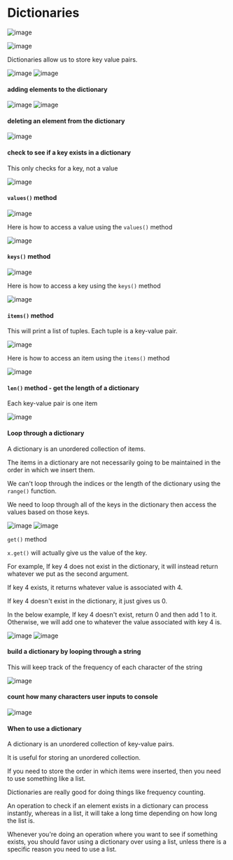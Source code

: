 # Dictionaries

![image](https://user-images.githubusercontent.com/19383145/167268713-018b6e09-1822-4a74-8384-43bd4566920c.png)

![image](https://user-images.githubusercontent.com/19383145/167268747-f7dffc1e-2971-431d-b40b-e4724b9fd44c.png)

Dictionaries allow us to store key value pairs.

![image](https://user-images.githubusercontent.com/19383145/167268833-a74998c8-0c1f-437d-810b-0e0550f895f2.png)
![image](https://user-images.githubusercontent.com/19383145/167268853-a7f2cfaf-d795-4d1f-bf01-f4e8962ae2ec.png)

#### adding elements to the dictionary

![image](https://user-images.githubusercontent.com/19383145/167277993-d9bd2eea-83a5-4786-b4e6-6bb4f0a65a14.png)
![image](https://user-images.githubusercontent.com/19383145/167278027-49789184-7a90-4e25-868b-e6dc8e4bc480.png)

#### deleting an element from the dictionary

![image](https://user-images.githubusercontent.com/19383145/167278110-3cf62f0f-947a-4a5e-b8cc-5771c62579ae.png)

#### check to see if a key exists in a dictionary

This only checks for a key, not a value

![image](https://user-images.githubusercontent.com/19383145/167278148-d6be5d4e-1ecd-475f-931c-5b30418da9d0.png)

#### `values()` method

![image](https://user-images.githubusercontent.com/19383145/167321354-706fbda6-3d89-4f71-976f-b9b2f2e83d4c.png)

Here is how to access a value using the `values()` method

![image](https://user-images.githubusercontent.com/19383145/167321416-49f7b466-1b0e-4014-96d2-bde7ad4a4598.png)

#### `keys()` method

![image](https://user-images.githubusercontent.com/19383145/167321443-ef47003d-452f-4b59-9805-9ac3f8e104ba.png)

Here is how to access a key using the `keys()` method

![image](https://user-images.githubusercontent.com/19383145/167321472-4c3f81d1-0624-4c6a-8192-e033d0dab132.png)

#### `items()` method

This will print a list of tuples. Each tuple is a key-value pair.

![image](https://user-images.githubusercontent.com/19383145/167321529-7ff5fa7d-16f9-4e83-876d-4c66d340a069.png)

Here is how to access an item using the `items()` method

![image](https://user-images.githubusercontent.com/19383145/167321564-725ff120-a040-4528-979d-0f426ee8146c.png)

#### `len()` method - get the length of a dictionary

Each key-value pair is one item

![image](https://user-images.githubusercontent.com/19383145/167331657-3b30a9fa-8947-42b7-96a0-b05c45e99a33.png)

#### Loop through a dictionary

A dictionary is an unordered collection of items. 

The items in a dictionary are not necessarily going to be maintained in the order in which we insert them. 

We can't loop through the indices or the length of the dictionary using the `range()` function.

We need to loop through all of the keys in the dictionary then access the values based on those keys.

![image](https://user-images.githubusercontent.com/19383145/167332663-1e58030d-ef06-4f42-82d5-0e09ef7ec4d1.png)
![image](https://user-images.githubusercontent.com/19383145/167332719-727a833b-dec4-45bc-9de8-aa314d57902b.png)

`get()` method

`x.get()` will actually give us the value of the key. 

For example, If key 4 does not exist in the dictionary, it will instead return whatever we put as the second argument. 

If key 4 exists, it returns whatever value is associated with 4.

If key 4 doesn't exist in the dictionary, it just gives us 0. 

In the below example, If key 4 doesn't exist, return 0 and then add 1 to it. Otherwise, we will add one to whatever the value associated with key 4 is.

![image](https://user-images.githubusercontent.com/19383145/167333549-61887cd3-b154-41a0-85dd-365c26d14a29.png)
![image](https://user-images.githubusercontent.com/19383145/167333589-6742d55e-3f70-4606-ad9b-708bd9593161.png)

#### build a dictionary by looping through a string

This will keep track of the frequency of each character of the string

![image](https://user-images.githubusercontent.com/19383145/167334040-02f609e1-bb9b-46ec-a677-f217319b7ef2.png)

#### count how many characters user inputs to console

![image](https://user-images.githubusercontent.com/19383145/167334861-ec9b889b-8986-4b5e-b06f-8996b2e73629.png)

#### When to use a dictionary

A dictionary is an unordered collection of key-value pairs. 

It is useful for storing an unordered collection.

If you need to store the order in which items were inserted, then you need to use something like a list. 

Dictionaries are really good for doing things like frequency counting. 

An operation to check if an element exists in a dictionary can process instantly, whereas in a list, it will take a long time depending on how long the list is.

Whenever you're doing an operation where you want to see if something exists, you should favor using a dictionary over using a list, unless there is a specific reason you need to use a list. 
